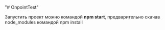 "# OnpointTest" 

Запустить проект можно командой <b>npm start</b>, 
предварительно скачав node_modules командой npm install
